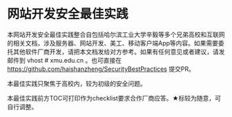 # 网站开发安全最佳实践

本网站开发安全最佳实践整合自包括哈尔滨工业大学辛毅等多个兄弟高校和互联网的相关文档，涉及服务器、网站开发、美工、移动客户端App等内容。如果需要委托其他软件厂商开发，请把本文档发给对方参考。如果有任何意见或者建议，请发邮件到 vhost # xmu.edu.cn 。也可直接在 https://github.com/haishanzheng/SecurityBestPractices 提交PR。

本最佳实践只聚焦于高校内，较为初级的安全问题。

本最佳实践前方TOC可打印作为checklist要求合作厂商应答。★标较为随意，可自行调整。


